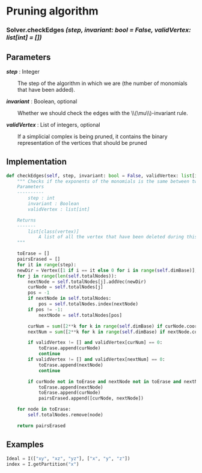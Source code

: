 # Pruning algorithm

### Solver.__checkEdges__ *(step, invariant: bool = False, validVertex: list[int] = [])*

## Parameters

*__step__* : Integer

<div style="margin-left: 30px;">
 The step of the algorithm in which we are (the number of monomials that have been added).
</div>

*__invariant__* : Boolean, optional

<div style="margin-left: 30px;">
 Whether we should check the edges with the \\(\mu\\)-invariant rule.
</div>

*__validVertex__* : List of integers, optional

<div style="margin-left: 30px;">
  If a simplicial complex is being pruned, it contains the binary representation of the vertices that should be pruned
</div>

## Implementation

```python
def checkEdges(self, step, invariant: bool = False, validVertex: list[int] = []):
    """ Checks if the exponents of the monomials is the same between two vertex
    Parameters
    ----------
        step : int
        invariant : Boolean
        validVertex : list[int]

    Returns
    -------
        list[class(vertex)]
            A list of all the vertex that have been deleted during this step
    """

    toErase = []
    pairsErased = []
    for it in range(step):
    newDir = Vertex([1 if i == it else 0 for i in range(self.dimBase)], self.base[it], -1, self.gens[it])
    for j in range(len(self.totalNodes)):
        nextNode = self.totalNodes[j].addVec(newDir)
        curNode = self.totalNodes[j]
        pos = -1
        if nextNode in self.totalNodes:
            pos = self.totalNodes.index(nextNode)
        if pos != -1:
            nextNode = self.totalNodes[pos]

        curNum = sum([2**k for k in range(self.dimBase) if curNode.coordCube[k] == 1])
        nextNum = sum([2**k for k in range(self.dimBase) if nextNode.coordCube[k] == 1])

        if validVertex != [] and validVertex[curNum] == 0:
            toErase.append(curNode)
            continue
        if validVertex != [] and validVertex[nextNum] == 0:
            toErase.append(nextNode)
            continue

        if curNode not in toErase and nextNode not in toErase and nextNode in self.totalNodes and (curNode.check(nextNode) or (invariant and curNode.checkInv(nextNode))) and curNode.gen == nextNode.gen:
            toErase.append(nextNode)
            toErase.append(curNode)
            pairsErased.append([curNode, nextNode])

    for node in toErase:
        self.totalNodes.remove(node)

    return pairsErased
```

## Examples
```python
Ideal = I(["xy", "xz", "yz"], ["x", "y", "z"])
index = I.getPartition("x")
```